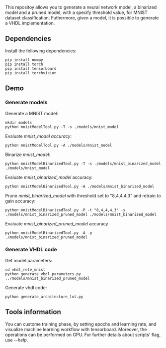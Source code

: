 This repositoy allows you to generate a neural network model, a binarized model and a pruned model, with a specify threshold value, for MNIST dataset classification. Futhermore, given a model, it is possible to generate a VHDL implementation. 

## Dependencies
Install the following dependencies:
````
pip install numpy
pip install torch
pip install tensorboard
pip install torchvision
````

## Demo

### Generate models
Generate a MNIST model:
````
mkdir models
python mnistModelTool.py -T -s ./models/mnist_model
````
Evaluate *mnist_model accuracy*:
````
python mnistModelTool.py -A ./models/mnist_model
````
Binarize *mnist_model*:
````
python mnistModelBinarizedTool.py -T -s ./models/mnist_binarized_model ./models/mnist_model
````
Evaluate *mnist_binarized_model* accuracy:
````
python mnistModelBinarizedTool.py -A ./models/mnist_binarized_model
````
Prune *mnist_binarized_model* with threshold set to "8,4,4,4,3" and retrain to gain accuracy:
````
python mnistModelBinarizedTool.py -P -t "8,4,4,4,3" -s ./models/mnist_binarized_pruned_model ./models/mnist_binarized_model
````
Evaluate *mnist_binarized_pruned_model* accuracy
````
python mnistModelBinarizedTool.py -A -p ./models/mnist_binarized_pruned_model 
````

### Generate VHDL code
Get model parameters:
````
cd vhdl_rete_mnist
python generate_vhdl_parameters.py ../models/mnist_binarized_pruned_model 
````
Generate vhdl code:
````
python generate_architecture_lut.py
````

## Tools information
You can custome training phase, by setting epochs and learning rate, and visualize machine learning workflow with tensorboard. Moreover, the operations can be performed on GPU. 
For further details about scripts' flag, use *--help*.

